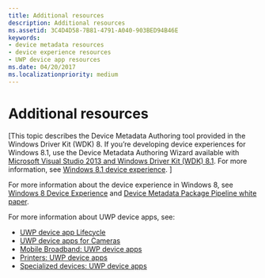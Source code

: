 ```yaml
---
title: Additional resources
description: Additional resources
ms.assetid: 3C4D4D58-7B81-4791-A040-903BED94B46E
keywords:
- device metadata resources
- device experience resources
- UWP device app resources
ms.date: 04/20/2017
ms.localizationpriority: medium
---
```


# Additional resources


\[This topic describes the Device Metadata Authoring tool provided in the Windows Driver Kit (WDK) 8. If you’re developing device experiences for Windows 8.1, use the Device Metadata Authoring Wizard available with [Microsoft Visual Studio 2013 and Windows Driver Kit (WDK) 8.1](https://go.microsoft.com/fwlink/p/?LinkId=226411). For more information, see [Windows 8.1 device experience](https://go.microsoft.com/fwlink/p/?linkid=325561). \]

For more information about the device experience in Windows 8, see [Windows 8 Device Experience](https://go.microsoft.com/fwlink/p/?LinkId=227312) and [Device Metadata Package Pipeline white paper](https://go.microsoft.com/fwlink/p/?LinkId=242246).

For more information about UWP device apps, see:

-   [UWP device app Lifecycle](https://go.microsoft.com/fwlink/p/?LinkId=226757)
-   [UWP device apps for Cameras](https://go.microsoft.com/fwlink/p/?LinkId=241445)
-   [Mobile Broadband: UWP device apps](https://go.microsoft.com/fwlink/p/?LinkId=241446)
-   [Printers: UWP device apps](https://go.microsoft.com/fwlink/p/?LinkId=241444)
-   [Specialized devices: UWP device apps](https://go.microsoft.com/fwlink/p/?LinkId=241447)

 

 





